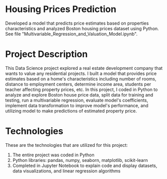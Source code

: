 # Housing Prices Prediction
Developed a model that predicts price estimates based on properties characteristics and analyzed Boston housing prices dataset using Python. See file "Multivariable_Regression_and_Valuation_Model.ipynb".

# Project Description
This Data Science project explored a real estate development company that wants to value any residential projects. I built a model that provides price estimates based on a home's characteristics including number of rooms, distance to employment centers, determine income area, students per teacher affecting property prices, etc. In this project, I coded in Python to analyze and explore Boston house price data, split data for training and testing, run a multivariable regression, evaluate model's coefficients, implement data transformation to improve model's performance, and utilizing model to make predictions of estimated property price. 

# Technologies
These are the technologies that are utilized for this project:
  1. The entire project was coded in Python
  2. Python libraries: pandas, numpy, seaborn, matplotlib, scikit-learn
  3. Completed in Jupyter Notebook to explain code and display datasets, data visualizations, and linear regression algorithms
